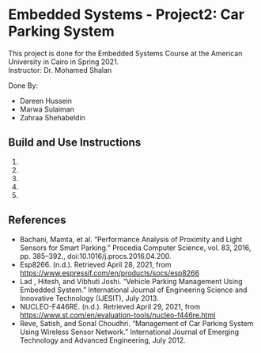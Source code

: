 # Embedded Systems - Project2: Car Parking System

This project is done for the Embedded Systems Course at the American University in Cairo in Spring 2021.<br/>
Instructor: Dr. Mohamed Shalan <br/>

Done By:
- Dareen Hussein 
- Marwa Sulaiman 
- Zahraa Shehabeldin <br/>

## Build and Use Instructions

1.
2.
3.
4.
5.
 
## References
* Bachani, Mamta, et al. “Performance Analysis of Proximity and Light Sensors for Smart Parking.” Procedia Computer Science, vol. 83, 2016, pp. 385–392., doi:10.1016/j.procs.2016.04.200.
* Esp8266. (n.d.). Retrieved April 28, 2021, from https://www.espressif.com/en/products/socs/esp8266
* Lad , Hitesh, and Vibhuti Joshi. “Vehicle Parking Management Using Embedded System.” International Journal of Engineering Science and Innovative Technology (IJESIT), July 2013.
* NUCLEO-F446RE. (n.d.). Retrieved April 29, 2021, from https://www.st.com/en/evaluation-tools/nucleo-f446re.html
* Reve, Satish, and Sonal Choudhri. “Management of Car Parking System Using Wireless Sensor Network.” International Journal of Emerging Technology and Advanced Engineering, July 2012. 
